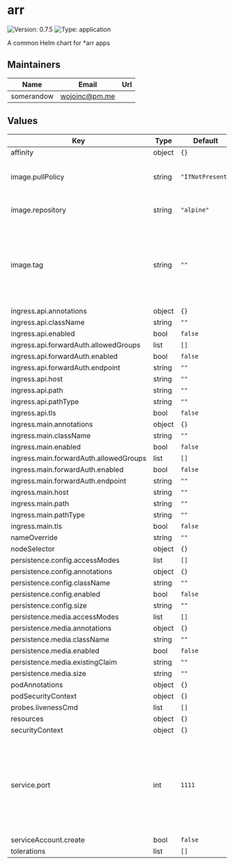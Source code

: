 # arr

![Version: 0.7.5](https://img.shields.io/badge/Version-0.7.5-informational?style=flat-square) ![Type: application](https://img.shields.io/badge/Type-application-informational?style=flat-square)

A common Helm chart for *arr apps

## Maintainers

| Name | Email | Url |
| ---- | ------ | --- |
| somerandow | <wojoinc@pm.me> |  |

## Values

| Key | Type | Default | Description |
|-----|------|---------|-------------|
| affinity | object | `{}` |  |
| image.pullPolicy | string | `"IfNotPresent"` | Sets the pullPolicy for the main container |
| image.repository | string | `"alpine"` | Sets the image to be used |
| image.tag | string | `""` | Sets the image tag. This should always be set as it will not fall back to chart appVersion |
| ingress.api.annotations | object | `{}` |  |
| ingress.api.className | string | `""` |  |
| ingress.api.enabled | bool | `false` |  |
| ingress.api.forwardAuth.allowedGroups | list | `[]` |  |
| ingress.api.forwardAuth.enabled | bool | `false` |  |
| ingress.api.forwardAuth.endpoint | string | `""` |  |
| ingress.api.host | string | `""` |  |
| ingress.api.path | string | `""` |  |
| ingress.api.pathType | string | `""` |  |
| ingress.api.tls | bool | `false` |  |
| ingress.main.annotations | object | `{}` |  |
| ingress.main.className | string | `""` |  |
| ingress.main.enabled | bool | `false` |  |
| ingress.main.forwardAuth.allowedGroups | list | `[]` |  |
| ingress.main.forwardAuth.enabled | bool | `false` |  |
| ingress.main.forwardAuth.endpoint | string | `""` |  |
| ingress.main.host | string | `""` |  |
| ingress.main.path | string | `""` |  |
| ingress.main.pathType | string | `""` |  |
| ingress.main.tls | bool | `false` |  |
| nameOverride | string | `""` |  |
| nodeSelector | object | `{}` |  |
| persistence.config.accessModes | list | `[]` |  |
| persistence.config.annotations | object | `{}` |  |
| persistence.config.className | string | `""` |  |
| persistence.config.enabled | bool | `false` |  |
| persistence.config.size | string | `""` |  |
| persistence.media.accessModes | list | `[]` |  |
| persistence.media.annotations | object | `{}` |  |
| persistence.media.className | string | `""` |  |
| persistence.media.enabled | bool | `false` |  |
| persistence.media.existingClaim | string | `""` |  |
| persistence.media.size | string | `""` |  |
| podAnnotations | object | `{}` |  |
| podSecurityContext | object | `{}` |  |
| probes.livenessCmd | list | `[]` |  |
| resources | object | `{}` |  |
| securityContext | object | `{}` |  |
| service.port | int | `1111` | Sets the port to be used for the main service, should match the common port for the respective *arr app |
| serviceAccount.create | bool | `false` |  |
| tolerations | list | `[]` |  |

